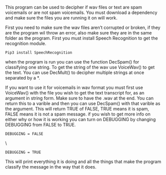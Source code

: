 This program can be used to decipher if wav files or text are spam voicemails or are not spam voicemails.
You must download a dependency and make sure the files you are running it on will work.


First you need to make sure the wav files aren’t corrupted or broken, if they are the program wil throw
an error, also make sure they are in the same folder as the program. First you must install
Speech Recognition to get the recognition module.

    Pip3 install SpeechRecognition 

when the program is run you can use the function DecSpam() for classifying one string. To get the string
of the wav use VoiceWav() to get the text. You can use DecMult() to decipher multiple strings at once
separated by a *.


If you want to use it for voicemails in wav format you must first use VoiceWav() with
the file you wish to get the text transcript for, as an argument in string form. Make sure to have
the .wav at the end. You can return this to a varible and then you can use DecSpam() with that varible
as the argument. This will return TRUE of FALSE, TRUE means it is spam, FALSE means it is not a spam
message. if you wish to get more info on either why or how it is working you can turn on DEBUGGING by
changing DEBUGGING from FALSE to TRUE.

    DEBUGGING = FALSE

\

    DEBUGGING = TRUE

This will print everything it is doing and all the things that
make the program classify the message in the way that it does. 
